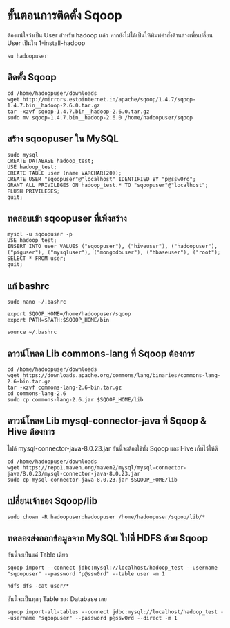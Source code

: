 # ขั้นตอนการติดตั้ง Sqoop

ต้องแน่ใจว่าเป็น User สำหรับ hadoop แล้ว หากยังไม่ได้เป็นให้พิมพ์คำสั่งด้านล่างเพื่อเปลี่ยน User เป็นใน 1-install-hadoop

```
su hadoopuser
```

## ติดตั้ง Sqoop

```
cd /home/hadoopuser/downloads
wget http://mirrors.estointernet.in/apache/sqoop/1.4.7/sqoop-1.4.7.bin__hadoop-2.6.0.tar.gz
tar -xzvf sqoop-1.4.7.bin__hadoop-2.6.0.tar.gz
sudo mv sqoop-1.4.7.bin__hadoop-2.6.0 /home/hadoopuser/sqoop
```

## สร้าง sqoopuser ใน MySQL

```
sudo mysql
CREATE DATABASE hadoop_test;
USE hadoop_test;
CREATE TABLE user (name VARCHAR(20));
CREATE USER "sqoopuser"@"localhost" IDENTIFIED BY "p@ssw0rd";
GRANT ALL PRIVILEGES ON hadoop_test.* TO "sqoopuser"@"localhost";
FLUSH PRIVILEGES;
quit;
```

## ทดสอบเข้า sqoopuser ที่เพิ่งสร้าง

```
mysql -u sqoopuser -p
USE hadoop_test;
INSERT INTO user VALUES ("sqoopuser"), ("hiveuser"), ("hadoopuser"), ("piguser"), ("mysqluser"), ("mongodbuser"), ("hbaseuser"), ("root");
SELECT * FROM user;
quit;
```

## แก้ bashrc

```
sudo nano ~/.bashrc
```

```
export SQOOP_HOME=/home/hadoopuser/sqoop
export PATH=$PATH:$SQOOP_HOME/bin
```

```
source ~/.bashrc
```

## ดาวน์โหลด Lib commons-lang ที่ Sqoop ต้องการ

```
cd /home/hadoopuser/downloads
wget https://downloads.apache.org/commons/lang/binaries/commons-lang-2.6-bin.tar.gz
tar -xzvf commons-lang-2.6-bin.tar.gz
cd commons-lang-2.6
sudo cp commons-lang-2.6.jar $SQOOP_HOME/lib
```

## ดาวน์โหลด Lib mysql-connector-java ที่ Sqoop & Hive ต้องการ

ไฟล์ mysql-connector-java-8.0.23.jar อันนี้จะต้องใช้ทั้ง Sqoop และ Hive เก็บไว้ให้ดี

```
cd /home/hadoopuser/downloads
wget https://repo1.maven.org/maven2/mysql/mysql-connector-java/8.0.23/mysql-connector-java-8.0.23.jar
sudo cp mysql-connector-java-8.0.23.jar $SQOOP_HOME/lib
```

## เปลี่ยนเจ้าของ Sqoop/lib

```
sudo chown -R hadoopuser:hadoopuser /home/hadoopuser/sqoop/lib/*
```

## ทดลองส่งออกข้อมูลจาก MySQL ไปที่ HDFS ด้วย Sqoop

อันนี้จะเป็นแค่ Table เดียว

```
sqoop import --connect jdbc:mysql://localhost/hadoop_test --username "sqoopuser" --password "p@ssw0rd" --table user -m 1

hdfs dfs -cat user/*
```

อันนี้จะเป็นทุกๆ Table ของ Database เลย

```
sqoop import-all-tables --connect jdbc:mysql://localhost/hadoop_test --username "sqoopuser" --password p@ssw0rd --direct -m 1
```
